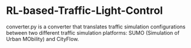 # RL-based-Traffic-Light-Control
converter.py is a converter that translates traffic simulation configurations between two different traffic simulation platforms: SUMO (Simulation of Urban MObility) and CityFlow. 
